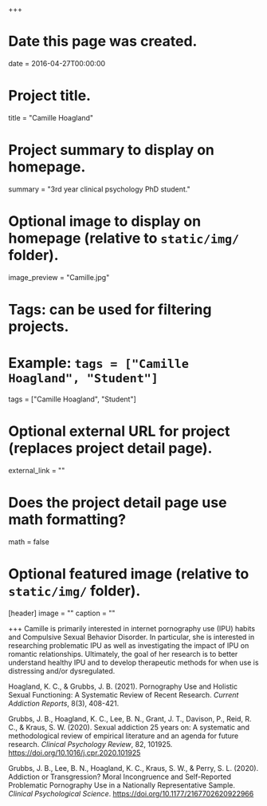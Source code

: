 +++
# Date this page was created.
date = 2016-04-27T00:00:00

# Project title.
title = "Camille Hoagland"

# Project summary to display on homepage.
summary = "3rd year clinical psychology PhD student."

# Optional image to display on homepage (relative to `static/img/` folder).
image_preview = "Camille.jpg"

# Tags: can be used for filtering projects.
# Example: `tags = ["Camille Hoagland", "Student"]`
tags = ["Camille Hoagland", "Student"]

# Optional external URL for project (replaces project detail page).
external_link = ""

# Does the project detail page use math formatting?
math = false

# Optional featured image (relative to `static/img/` folder).
[header]
image = ""
caption = ""

+++
Camille is primarily interested in internet pornography use (IPU) habits and Compulsive Sexual Behavior Disorder. In particular, she is interested in researching problematic IPU as well as investigating the impact of IPU on romantic relationships. Ultimately, the goal of her research is to better understand healthy IPU and to develop therapeutic methods for when use is distressing and/or dysregulated.

Hoagland, K. C., & Grubbs, J. B. (2021). Pornography Use and Holistic Sexual Functioning: A Systematic Review of Recent Research. <i>Current Addiction Reports</i>, 8(3), 408-421.

Grubbs, J. B., Hoagland, K. C., Lee, B. N., Grant, J. T., Davison, P., Reid, R. C., & Kraus, S. W. (2020). Sexual addiction 25 years on: A systematic and methodological review of empirical literature and an agenda for future research. <i>Clinical Psychology Review</i>, 82, 101925. https://doi.org/10.1016/j.cpr.2020.101925

Grubbs, J. B., Lee, B. N., Hoagland, K. C., Kraus, S. W., & Perry, S. L. (2020). Addiction or Transgression? Moral Incongruence and Self-Reported Problematic Pornography Use in a Nationally Representative Sample. <i>Clinical Psychological Science</i>. https://doi.org/10.1177/2167702620922966



